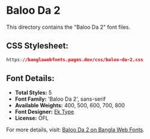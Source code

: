 # Baloo Da 2

This directory contains the "Baloo Da 2" font files.

## CSS Stylesheet:
```css
https://banglawebfonts.pages.dev/css/baloo-da-2.css
```

## Font Details:
- **Total Styles:** 5
- **Font Family:** 'Baloo Da 2', sans-serif
- **Available Weights:** 400, 500, 600, 700, 800
- **Font Designer:** [Ek Type](https://ektype.in/)
- **License:** OFL

For more details, visit: [Baloo Da 2 on Bangla Web Fonts](https://banglawebfonts.pages.dev/baloo-da-2/#about).